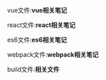 <p>vue文件:<b>vue相关笔记</b></p>
<p>react文件:<b>react相关笔记</b></p>
<p>es6文件:<b>es6相关笔记</b></p>
<p>webpack文件:<b>webpack相关笔记</b></p>
<p>build文件:<b>相关文件</b></p>
